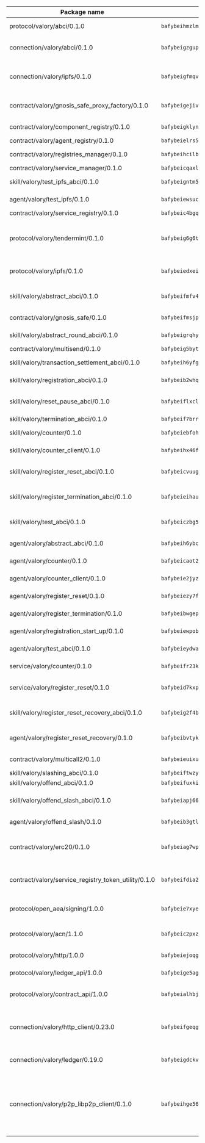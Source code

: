 | Package name                                                  | Package hash                                                  | Description                                                                                                                |
| ------------------------------------------------------------- | ------------------------------------------------------------- | -------------------------------------------------------------------------------------------------------------------------- |
| protocol/valory/abci/0.1.0                                    | `bafybeihmzlmmb4pdo3zkhg6ehuyaa4lhw7bfpclln2o2z7v3o6fcep26iu` | A protocol for ABCI requests and responses.                                                                                |
| connection/valory/abci/0.1.0                                  | `bafybeigzgupmh6kwwx4jbqkw7qri5vr6vz53xbi4uksulh6oiovdplmviu` | connection to wrap communication with an ABCI server.                                                                      |
| connection/valory/ipfs/0.1.0                                  | `bafybeigfmqvlzbp67fttccpl4hsu3zaztbxv6vd7ikzra2hfppfkalgpji` | A connection responsible for uploading and downloading files from IPFS.                                                    |
| contract/valory/gnosis_safe_proxy_factory/0.1.0               | `bafybeigejiv4fkksyjwmr6doo23kfpicfbktuwspbamasyvjusfdyjtrxy` | Gnosis Safe proxy factory (GnosisSafeProxyFactory) contract                                                                |
| contract/valory/component_registry/0.1.0                      | `bafybeigklynwl3mfav5yt5zdkrqe6rukv4ygdhpdusk66ojt4jj7tunxcy` | Component registry contract                                                                                                |
| contract/valory/agent_registry/0.1.0                          | `bafybeielrs5qih3r6qhnily6x4h4j4j6kux6eqr546homow4c5ljgfyljq` | Agent registry contract                                                                                                    |
| contract/valory/registries_manager/0.1.0                      | `bafybeihcilb27ekgoplmc43iog2zrus63fufql4rly2umbuj573nu3zpg4` | Registries Manager contract                                                                                                |
| contract/valory/service_manager/0.1.0                         | `bafybeicqaxlgnqwrv3uucb2wm36zrptg4p5kcuh44v6chqv5ius3z6x4yi` | Service Manager contract                                                                                                   |
| skill/valory/test_ipfs_abci/0.1.0                             | `bafybeigntm5x6wrv6mwzkcik4j7nn5q52z2snsn25oxrmstt5upqpm5fbi` | IPFS e2e testing application.                                                                                              |
| agent/valory/test_ipfs/0.1.0                                  | `bafybeiewsucjk4x7lzn24fvbj25w3mzienrdnogvkap6ubv4ig7wnk5hvi` | Agent for testing the ABCI connection.                                                                                     |
| contract/valory/service_registry/0.1.0                        | `bafybeic4bgql6x5jotp43ddazybmyb7macifjzudavqll3547ayhawttpi` | Service Registry contract                                                                                                  |
| protocol/valory/tendermint/0.1.0                              | `bafybeig6g6twajlwssfbfp5rlnu5mwzuu5kgak5cs4fich7rlkx6whesnu` | A protocol for communication between two AEAs to share tendermint configuration details.                                   |
| protocol/valory/ipfs/0.1.0                                    | `bafybeiedxeismnx3k5ty4mvvhlqideixlhqmi5mtcki4lxqfa7uqh7p33u` | A protocol specification for IPFS requests and responses.                                                                  |
| skill/valory/abstract_abci/0.1.0                              | `bafybeifmfv4bgt5vzvgawlocksacqeadzg72zs4usvgjaf245hbbptpiki` | The abci skill provides a template of an ABCI application.                                                                 |
| contract/valory/gnosis_safe/0.1.0                             | `bafybeifmsjpgbifvk7y462rhfczvjvpigkdniavghhg5utza3hbnffioq4` | Gnosis Safe (GnosisSafeL2) contract                                                                                        |
| skill/valory/abstract_round_abci/0.1.0                        | `bafybeigrqhygo2hl2owisj5rqyh3acdvee773ajije64snlzalcgtaac7q` | abstract round-based ABCI application                                                                                      |
| contract/valory/multisend/0.1.0                               | `bafybeig5byt5urg2d2bsecufxe5ql7f4mezg3mekfleeh32nmuusx66p4y` | MultiSend contract                                                                                                         |
| skill/valory/transaction_settlement_abci/0.1.0                | `bafybeih6yfgkmiq3mlx4kon7ff5cd7an4gomxzialmm2uxpxhh5xhkepou` | ABCI application for transaction settlement.                                                                               |
| skill/valory/registration_abci/0.1.0                          | `bafybeib2whqixp5265d53sa6szkz7woet4awuqr4dekb2hokpgps5codme` | ABCI application for common apps.                                                                                          |
| skill/valory/reset_pause_abci/0.1.0                           | `bafybeiflxcl2dtzayyzzddc4f2astzxunyp66meutornanrgeemicdea5q` | ABCI application for resetting and pausing app executions.                                                                 |
| skill/valory/termination_abci/0.1.0                           | `bafybeif7brrg5xmjatdgfjau5wcqyq5gms6govi5nascs4mef2df2yl44y` | Termination skill.                                                                                                         |
| skill/valory/counter/0.1.0                                    | `bafybeiebfoh53q4asxbed4rcs5l6o7lsyxr6g6wohmuthi5bwlomm2yt64` | The ABCI Counter application example.                                                                                      |
| skill/valory/counter_client/0.1.0                             | `bafybeihx46fr7vgqjxmymfah3hfmynzpzwe5fthi7mbc2cnev2gqgtngzy` | A client for the ABCI counter application.                                                                                 |
| skill/valory/register_reset_abci/0.1.0                        | `bafybeicvuug66ycx6z2fg5ankpgyl2df72qnqtab5fyvbi6j3wutpooan4` | ABCI application for dummy skill that registers and resets                                                                 |
| skill/valory/register_termination_abci/0.1.0                  | `bafybeieihaudp52tvwaewib5m6kmffzocudtdma7wro4urmtrknu7vwfzy` | ABCI application for dummy skill that registers and resets                                                                 |
| skill/valory/test_abci/0.1.0                                  | `bafybeiczbg5elwmpvgaalycgjcg7xd7tibyr5evtbt2eintaxjgez5tfue` | ABCI application for testing the ABCI connection.                                                                          |
| agent/valory/abstract_abci/0.1.0                              | `bafybeih6ybcd7epcvzb4tqs3xizekqaz3wlgecdfxa52lszefkj6rmsofu` | The abstract ABCI AEA - for testing purposes only.                                                                         |
| agent/valory/counter/0.1.0                                    | `bafybeicaot2q2rjwsrjcpozevr36mh3lvw67tcstjpyb4ig7hjozcmfwgu` | The ABCI Counter example as an AEA                                                                                         |
| agent/valory/counter_client/0.1.0                             | `bafybeie2jyzccqmfzuugjbovwsm44guxxmptppf7evjqijenosnyyu5efa` | The ABCI Counter example as an AEA                                                                                         |
| agent/valory/register_reset/0.1.0                             | `bafybeiezy7fpblbjl6y3ncw443ggrv37vzzvg3kbk7krqcwp6cl3exin4y` | Register reset to replicate Tendermint issue.                                                                              |
| agent/valory/register_termination/0.1.0                       | `bafybeibwgepwxdjsm6mg4l5lqhnesflhkxc4xz2nh3kplg5hcsgfad6hb4` | Register terminate to test the termination feature.                                                                        |
| agent/valory/registration_start_up/0.1.0                      | `bafybeiewpobgma3emmj7gsi6j4awqwmhk3u6ojcmkv3yecfpzd7mtsy5he` | Registration start-up ABCI example.                                                                                        |
| agent/valory/test_abci/0.1.0                                  | `bafybeieydwayarr6qop3lxdxl33vvun2vpoue3msof5izpbp2gicv3x6la` | Agent for testing the ABCI connection.                                                                                     |
| service/valory/counter/0.1.0                                  | `bafybeifr23kiw2i4qdxclcu7mxq2onrs2x6p733cn3vshu4335rjgfwrla` | A set of agents incrementing a counter                                                                                     |
| service/valory/register_reset/0.1.0                           | `bafybeid7kxpppvlvt52nyjzvzb5pdueoedwxcntgi224hcoj2bsfpqj5zy` | Test and debug tendermint reset mechanism.                                                                                 |
| skill/valory/register_reset_recovery_abci/0.1.0               | `bafybeig2f4b6xerqg2zvofr3mfrfz7zwz6lsmasvpdq5g3ovw7jfbe6iou` | ABCI application for dummy skill that registers and resets                                                                 |
| agent/valory/register_reset_recovery/0.1.0                    | `bafybeibvtykjczrv3hkltngao5eissmnlh4eiguc5cmyhl4bvvnveletsm` | Agent to showcase hard reset as a recovery mechanism.                                                                      |
| contract/valory/multicall2/0.1.0                              | `bafybeieuixuvy4tyrq6q5ekltjaj4bdoj7ypokt7l3z22xs5naxunqifni` | The MakerDAO multicall2 contract.                                                                                          |
| skill/valory/slashing_abci/0.1.0                              | `bafybeiftwzycg3a2w64l62fcyhvm3xr2cekohh2ee7oh7jhwz6flvhz2ym` | Slashing skill.                                                                                                            |
| skill/valory/offend_abci/0.1.0                                | `bafybeifuxkigfv5sa52xvjfkm4os3iazujojhlis643xjr2csrue6237gi` | Offend ABCI application.                                                                                                   |
| skill/valory/offend_slash_abci/0.1.0                          | `bafybeiapj6622ne4frp6mpxvngc2z7cmyc5gc4acuporjmbufllfhcuwjm` | ABCI application used in order to test the slashing abci                                                                   |
| agent/valory/offend_slash/0.1.0                               | `bafybeib3gtlqlmr6vadgfamqatig6zh7znpgo244pbrzmc7fzs4batp64e` | Offend and slash to test the slashing feature.                                                                             |
| contract/valory/erc20/0.1.0                                   | `bafybeiag7wpfri44bwrx26374mnxyglmwxod6gu37foqkvloqr7oeldlgu` | The scaffold contract scaffolds a contract to be implemented by the developer.                                             |
| contract/valory/service_registry_token_utility/0.1.0          | `bafybeifdia2y5546tvk6xzxeaqzf2n5n7dutj2hdzbgenxohaqhjtnjqm4` | The scaffold contract scaffolds a contract to be implemented by the developer.                                             |
| protocol/open_aea/signing/1.0.0                               | `bafybeie7xyems76v5b4wc2lmaidcujizpxfzjnnwdeokmhje53g7ym25ii` | A protocol for communication between skills and decision maker.                                                            |
| protocol/valory/acn/1.1.0                                     | `bafybeic2pxzfc3voxl2ejhcqyf2ehm4wm5gxvgx7bliloiqi2uppmq6weu` | The protocol used for envelope delivery on the ACN.                                                                        |
| protocol/valory/http/1.0.0                                    | `bafybeiejoqgv7finfxo3rcvvovrlj5ccrbgxodjq43uo26ylpowsa3llfe` | A protocol for HTTP requests and responses.                                                                                |
| protocol/valory/ledger_api/1.0.0                              | `bafybeige5agrztgzfevyglf7mb4o7pzfttmq4f6zi765y4g2zvftbyowru` | A protocol for ledger APIs requests and responses.                                                                         |
| protocol/valory/contract_api/1.0.0                            | `bafybeialhbjvwiwcnqq3ysxcyemobcbie7xza66gaofcvla5njezkvhcka` | A protocol for contract APIs requests and responses.                                                                       |
| connection/valory/http_client/0.23.0                          | `bafybeifgeqgryx6b3s6eseyzyezygmeitcpt3tkor2eiycozoi6clgdrny` | The HTTP_client connection that wraps a web-based client connecting to a RESTful API specification.                        |
| connection/valory/ledger/0.19.0                               | `bafybeigdckv3e6bz6kfloz4ucqrsufft6k4jp6bwkbbcvh4fxvgbmzq3dm` | A connection to interact with any ledger API and contract API.                                                             |
| connection/valory/p2p_libp2p_client/0.1.0                     | `bafybeihge56dn3xep2dzomu7rtvbgo4uc2qqh7ljl3fubqdi2lq44gs5lq` | The libp2p client connection implements a tcp connection to a running libp2p node as a traffic delegate to send/receive envelopes to/from agents in the DHT. |
